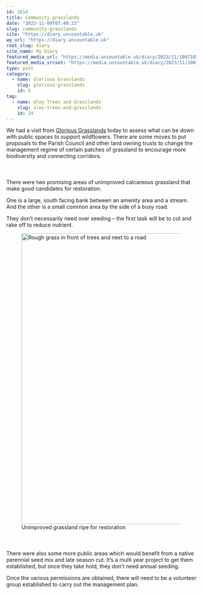 ```yaml
---
id: 2614
title: Community grasslands
date: "2023-11-09T07:40:23"
slug: community-grasslands
site: "https://diary.uncountable.uk"
wp_url: "https://diary.uncountable.uk"
root_slug: diary
site_name: My Diary
featured_media_url: "https://media.uncountable.uk/diary/2023/11/10071037/IMG20231109110655.webp"
featured_media_srcset: "https://media.uncountable.uk/diary/2023/11/10071037/IMG20231109110655-300x159.webp 300w, https://media.uncountable.uk/diary/2023/11/10071037/IMG20231109110655-1024x542.webp 1024w, https://media.uncountable.uk/diary/2023/11/10071037/IMG20231109110655-150x150.webp 150w, https://media.uncountable.uk/diary/2023/11/10071037/IMG20231109110655-640x339.webp 640w, https://media.uncountable.uk/diary/2023/11/10071037/IMG20231109110655.webp 2000w"
type: post
category:
  - name: Glorious Grasslands
    slug: glorious-grasslands
    id: 5
tag:
  - name: Uley Trees and Grasslands
    slug: uley-trees-and-grasslands
    id: 29
---
```



<p>We had a visit from <a href="https://www.cotswoldsaonb.org.uk/looking-after/our-grasslands-projects/glorious-cotswolds-grasslands/">Glorious Grasslands</a> today to assess what can be down with public spaces to support wildflowers.  There are some moves to put proposals to the Parish Council and other land owning trusts to change the management regime of certain patches of grassland to encourage more biodiversity and connecting corridors.</p>


<style>.kb-row-layout-id2614_847c94-fd > .kt-row-column-wrap{align-content:start;}:where(.kb-row-layout-id2614_847c94-fd > .kt-row-column-wrap) > .wp-block-kadence-column{justify-content:start;}.kb-row-layout-id2614_847c94-fd > .kt-row-column-wrap{column-gap:var(--global-kb-gap-md, 2rem);row-gap:var(--global-kb-gap-md, 2rem);padding-top:var(--global-kb-spacing-sm, 1.5rem);padding-bottom:var(--global-kb-spacing-sm, 1.5rem);grid-template-columns:repeat(2, minmax(0, 1fr));}.kb-row-layout-id2614_847c94-fd > .kt-row-layout-overlay{opacity:0.30;}@media all and (max-width: 1024px){.kb-row-layout-id2614_847c94-fd > .kt-row-column-wrap{grid-template-columns:repeat(2, minmax(0, 1fr));}}@media all and (max-width: 767px){.kb-row-layout-id2614_847c94-fd > .kt-row-column-wrap{grid-template-columns:minmax(0, 1fr);}.kb-row-layout-id2614_847c94-fd > .kt-row-column-wrap > .wp-block-kadence-column:nth-of-type(1){order:2;}.kb-row-layout-id2614_847c94-fd > .kt-row-column-wrap > .wp-block-kadence-column:nth-of-type(2){order:1;}.kb-row-layout-id2614_847c94-fd > .kt-row-column-wrap > .wp-block-kadence-column:nth-of-type(3){order:12;}.kb-row-layout-id2614_847c94-fd > .kt-row-column-wrap > .wp-block-kadence-column:nth-of-type(4){order:11;}.kb-row-layout-id2614_847c94-fd > .kt-row-column-wrap > .wp-block-kadence-column:nth-of-type(5){order:22;}.kb-row-layout-id2614_847c94-fd > .kt-row-column-wrap > .wp-block-kadence-column:nth-of-type(6){order:21;}.kb-row-layout-id2614_847c94-fd > .kt-row-column-wrap > .wp-block-kadence-column:nth-of-type(7){order:32;}.kb-row-layout-id2614_847c94-fd > .kt-row-column-wrap > .wp-block-kadence-column:nth-of-type(8){order:31;}}</style><div class="kb-row-layout-wrap kb-row-layout-id2614_847c94-fd alignnone wp-block-kadence-rowlayout"><div class="kt-row-column-wrap kt-has-2-columns kt-row-layout-equal kt-tab-layout-inherit kt-mobile-layout-row kt-row-valign-top">
<style>.kadence-column2614_886ae3-56 > .kt-inside-inner-col,.kadence-column2614_886ae3-56 > .kt-inside-inner-col:before{border-top-left-radius:0px;border-top-right-radius:0px;border-bottom-right-radius:0px;border-bottom-left-radius:0px;}.kadence-column2614_886ae3-56 > .kt-inside-inner-col{column-gap:var(--global-kb-gap-sm, 1rem);}.kadence-column2614_886ae3-56 > .kt-inside-inner-col{flex-direction:column;}.kadence-column2614_886ae3-56 > .kt-inside-inner-col > .aligncenter{width:100%;}.kadence-column2614_886ae3-56 > .kt-inside-inner-col:before{opacity:0.3;}.kadence-column2614_886ae3-56{position:relative;}@media all and (max-width: 1024px){.kadence-column2614_886ae3-56 > .kt-inside-inner-col{flex-direction:column;justify-content:center;}}@media all and (max-width: 767px){.kadence-column2614_886ae3-56 > .kt-inside-inner-col{flex-direction:column;justify-content:center;}}</style>
<div class="wp-block-kadence-column kadence-column2614_886ae3-56"><div class="kt-inside-inner-col">
<p>There were two promising areas of unimproved calcareous grassland that make good candidates for restoration.</p>



<p>One is a large, south facing bank between an amenity area and a stream.  And the other is a small common area by the side of a busy road.</p>



<p>They don&#8217;t necessarily need over seeding &#8211; the first task will be to cut and rake off to reduce nutrient.</p>
</div></div>


<style>.kadence-column2614_a668de-3f > .kt-inside-inner-col,.kadence-column2614_a668de-3f > .kt-inside-inner-col:before{border-top-left-radius:0px;border-top-right-radius:0px;border-bottom-right-radius:0px;border-bottom-left-radius:0px;}.kadence-column2614_a668de-3f > .kt-inside-inner-col{column-gap:var(--global-kb-gap-sm, 1rem);}.kadence-column2614_a668de-3f > .kt-inside-inner-col{flex-direction:column;}.kadence-column2614_a668de-3f > .kt-inside-inner-col > .aligncenter{width:100%;}.kadence-column2614_a668de-3f > .kt-inside-inner-col:before{opacity:0.3;}.kadence-column2614_a668de-3f{position:relative;}@media all and (max-width: 1024px){.kadence-column2614_a668de-3f > .kt-inside-inner-col{flex-direction:column;justify-content:center;}}@media all and (max-width: 767px){.kadence-column2614_a668de-3f > .kt-inside-inner-col{flex-direction:column;justify-content:center;}}</style>
<div class="wp-block-kadence-column kadence-column2614_a668de-3f"><div class="kt-inside-inner-col">
<figure class="wp-block-image size-large"><img loading="lazy" decoding="async" width="1024" height="768" src="https://media.uncountable.uk/diary/2023/11/10071036/IMG20231109122435-1024x768.webp" alt="Rough grass in front of trees and next to a road" class="wp-image-2615" srcset="https://media.uncountable.uk/diary/2023/11/10071036/IMG20231109122435-1024x768.webp 1024w, https://media.uncountable.uk/diary/2023/11/10071036/IMG20231109122435-300x225.webp 300w, https://media.uncountable.uk/diary/2023/11/10071036/IMG20231109122435-640x480.webp 640w, https://media.uncountable.uk/diary/2023/11/10071036/IMG20231109122435.webp 2000w" sizes="auto, (max-width: 1024px) 100vw, 1024px" /><figcaption class="wp-element-caption">Unimproved grassland ripe for restoration</figcaption></figure>
</div></div>

</div></div>


<p>There were also some more public areas which would benefit from a native perennial seed mix and late season cut.  It&#8217;s a multi year project to get them established, but once they take hold, they don&#8217;t need annual seeding.  </p>



<p>Once the various permissions are obtained, there will need to be a volunteer group established to carry out the management plan.</p>
